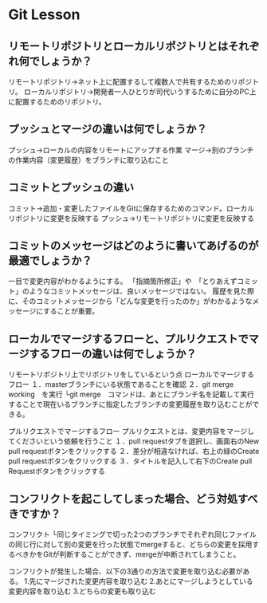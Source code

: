 # Git Lesson

## リモートリポジトリとローカルリポジトリとはそれぞれ何でしょうか？
リモートリポジトリ→ネット上に配置するして複数人で共有するためのリポジトリ。
ローカルリポジトリ→開発者一人ひとりが司代いうするために自分のPC上に配置するためのリポジトリ。


## プッシュとマージの違いは何でしょうか？
プッシュ→ローカルの内容をリモートにアップする作業
マージ→別のブランチの作業内容（変更履歴）をブランチに取り込むこと

## コミットとプッシュの違い
コミット→追加・変更したファイルをGitに保存するためのコマンド。ローカルリポジトリに変更を反映する
プッシュ→リモートリポジトリに変更を反映する


## コミットのメッセージはどのように書いてあげるのが最適でしょうか？
一目で変更内容がわかるようにする。
「指摘箇所修正」や　「とりあえずコミット」のようなコミットメッセージは、良いメッセージではない。
履歴を見た際に、そのコミットメッセージから「どんな変更を行ったのか」がわかるようなメッセージにすることが重要。


## ローカルでマージするフローと、プルリクエストでマージするフローの違いは何でしょうか？
リモートリポジトリ上でリポジトリをしているという点
ローカルでマージするフロー
１．masterブランチにいる状態であることを確認
２．git merge working　を実行
└git merge　コマンドは、あとにブランチ名を記載して実行することで現在いるブランチに指定したブランチの変更履歴を取り込むことができる。

プルリクエストでマージするフロー
プルリクエストとは、変更内容をマージしてくださいという依頼を行うこと
１．pull requestタブを選択し、画面右のNew pull requestボタンをクリックする
２．差分が相違なければ、右上の緑のCreate pull requestボタンをクリックする
３．タイトルを記入して右下のCreate pull Requestボタンをクリックする
## コンフリクトを起こしてしまった場合、どう対処すべきですか？
コンフリクト
└同じタイミングで切った2つのブランチでそれぞれ同じファイルの同じ行に対して別の変更を行った状態でmergeすると、どちらの変更を採用するべきかをGitが判断することができず、mergeが中断されてしまうこと。

コンフリクトが発生した場合、以下の3通りの方法で変更を取り込む必要がある。
1.先にマージされた変更内容を取り込む
2.あとにマージしようとしている変更内容を取り込む
3.どちらの変更も取り込む